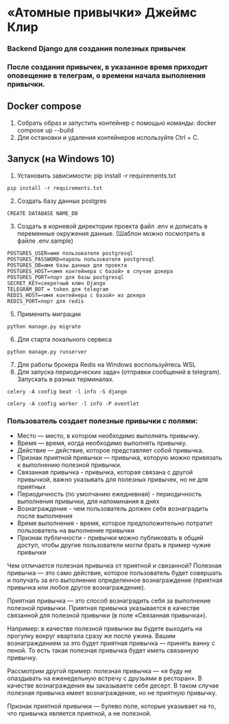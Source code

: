 # «Атомные привычки» Джеймс Клир
### Backend Django для создания полезных привычек 
### После создания привычек, в указанное время приходит оповещение в телеграм, о времени начала выполнения привычки.

## Docker compose
1) Собрать образ и запустить контейнер с помощью команды: docker compose up --build
2) Для остановки и удаления контейнеров используйте Ctrl + C.

## Запуск (на Windows 10)
1) Установить зависимости: pip install -r requirements.txt
```
pip install -r requirements.txt
```
2) Создать базу данных postgres
```
CREATE DATABASE NAME_DB
```
3) Создать в корневой директории проекта файл .env и дописать в переменные окружения данные. (Шаблон можно посмотреть в файле .env.sample)
```
POSTGRES_USER=имя пользователя postgresql
POSTGRES_PASSWORD=пароль пользователя postgresql
POSTGRES_DB=имя базы данных для проекта
POSTGRES_HOST=<имя контейнера с базой> в случае докера
POSTGRES_PORT=порт для базы postgresql
SECRET_KEY=секретный ключ Django
TELEGRAM_BOT = token для telegram
REDIS_HOST=<имя контейнера с базой> из докера
REDIS_PORT=порт для redis
```
5) Применить миграции
```
python manage.py migrate
```
6) Для старта локального сервиса
```
python manage.py runserver
```
7) Для работы брокера Redis на Windows воспользуйтесь WSL
8) Для запуска периодических задач (отправки сообщений в telegram). Запускать в разных терминалах.
```
celery -A config beat -l info -S django
```
```
celery -A config worker -l info -P eventlet 
```

### Пользователь создает полезные привычки с полями:
* Место — место, в котором необходимо выполнять привычку.
* Время — время, когда необходимо выполнять привычку.
* Действие — действие, которое представляет собой привычка.
* Признак приятной привычки — привычка, которую можно привязать к выполнению полезной привычки.
* Связанная привычка - привычка, которая связана с другой привычкой, важно указывать для полезных привычек, но не для приятных
* Периодичность (по умолчанию ежедневная) - периодичность выполнения привычки, для напоминания в днях
* Вознаграждение - чем пользователь должен себя вознаградить после выполнения
* Время выполнения - время, которое предположительно потратит пользователь на выполнение привычки
* Признак публичности - привычки можно публиковать в общий доступ, чтобы другие пользователи могли брать в пример чужие привычки

Чем отличается полезная привычка от приятной и связанной?
Полезная привычка — это само действие, которое пользователь будет совершать и получать за его выполнение определенное вознаграждение (приятная привычка или любое другое вознаграждение).

Приятная привычка — это способ вознаградить себя за выполнение полезной привычки. Приятная привычка указывается в качестве связанной для полезной привычки (в поле «Связанная привычка»).

Например: в качестве полезной привычки вы будете выходить на прогулку вокруг квартала сразу же после ужина. Вашим вознаграждением за это будет приятная привычка — принять ванну с пеной. То есть такая полезная привычка будет иметь связанную привычку.

Рассмотрим другой пример: полезная привычка — «я буду не опаздывать на еженедельную встречу с друзьями в ресторан». В качестве вознаграждения вы заказываете себе десерт. В таком случае полезная привычка имеет вознаграждение, но не приятную привычку.

Признак приятной привычки — булево поле, которые указывает на то, что привычка является приятной, а не полезной.
